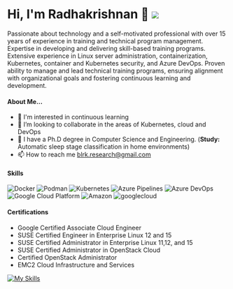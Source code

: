 # Hi, I'm Radhakrishnan 👋 ![](https://komarev.com/ghpvc/?username=blrk&color=green)
Passionate about technology and a self-motivated professional with over 15 years of experience in training and technical program management. Expertise in developing and delivering skill-based training programs. Extensive experience in Linux server administration, containerization, Kubernetes, container and Kubernetes security, and Azure DevOps. Proven ability to manage and lead technical training programs, ensuring alignment with organizational goals and fostering continuous learning and development.

#### About Me...
- 👀 I'm interested in continuous learning
- 💞️ I’m looking to collaborate in the areas of Kubernetes, cloud and DevOps
- 🌱 I have a Ph.D degree in Computer Science and Engineering. (<b>Study:</b> Automatic sleep stage classification in home environments)
- 📫 How to reach me blrk.research@gmail.com

#### Skills
<p>
<img alt="Docker" src="https://img.shields.io/badge/-Docker-46a2f1?style=flat-square&logo=docker&logoColor=white" />
<img alt="Podman" src="https://img.shields.io/badge/Podman-f7df1c?style=flat-square&logo=Podman&logoColor=black" />
<img alt="Kubernetes" src="https://img.shields.io/badge/-Kubernetes-7953b3?style=flat-square&logo=Kubernetes&logoColor=white" />
<img alt="Azure Pipelines" src="https://img.shields.io/badge/-Azure Pipelines-E34F26?style=flat-square&logo=Azure Pipelines&logoColor=white" />
<img alt="Azure DevOps" src="https://img.shields.io/badge/-Azure Devops-007ACC?style=flat-square&logo=Azure DevOps&logoColor=white" />
<img alt="Google Cloud Platform" src="https://img.shields.io/badge/-Google_Cloud_Platform-1a73e8?style=flat-square&logo=google-cloud&logoColor=white" />
<img alt="Amazon" src="https://img.shields.io/badge/-Amazon-13aa52?style=flat-square&logo=amazon&logoColor=white" />
<img alt="googlecloud" src="https://img.shields.io/badge/-Google Cloud-764ABC?style=flat-square&logo=googlecloud&logoColor=white" />
</p>

#### Certifications
* Google Certified Associate Cloud Engineer
* SUSE Certified Engineer in Enterprise Linux 12 and 15
* SUSE Certified Administrator in Enterprise Linux 11,12, and 15
* SUSE Certified Administrator in OpenStack Cloud
* Certified OpenStack Administrator
* EMC2 Cloud Infrastructure and Services

[![My Skills](https://skillicons.dev/icons?i=kubernetes,docker,linux,redhat,aws,gcp,azure,openstack,git,python,anaconda)](https://skillicons.dev)
<!---
blrk/blrk is a ✨ special ✨ repository because its `README.md` (this file) appears on your GitHub profile.
You can click the Preview link to take a look at your changes.
--->
